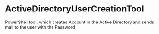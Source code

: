 # ActiveDirectoryUserCreationTool
PowerShell tool, which creates Account in the Active Directory and sends mail to the user with the Password
